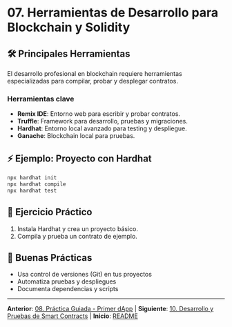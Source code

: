 # 07. Herramientas de Desarrollo para Blockchain y Solidity

## 🛠️ Principales Herramientas

El desarrollo profesional en blockchain requiere herramientas especializadas para compilar, probar y desplegar contratos.

### Herramientas clave

- **Remix IDE**: Entorno web para escribir y probar contratos.
- **Truffle**: Framework para desarrollo, pruebas y migraciones.
- **Hardhat**: Entorno local avanzado para testing y despliegue.
- **Ganache**: Blockchain local para pruebas.

## ⚡ Ejemplo: Proyecto con Hardhat

```bash
npx hardhat init
npx hardhat compile
npx hardhat test
```

## 📝 Ejercicio Práctico

1. Instala Hardhat y crea un proyecto básico.
2. Compila y prueba un contrato de ejemplo.

## 🎯 Buenas Prácticas

- Usa control de versiones (Git) en tus proyectos
- Automatiza pruebas y despliegues
- Documenta dependencias y scripts

---

**Anterior**: [08. Práctica Guiada - Primer dApp](./08-practica.md) | **Siguiente**: [10. Desarrollo y Pruebas de Smart Contracts](./10-desarrollo-pruebas-smart-contracts.md) | **Inicio**: [README](../README.md)

